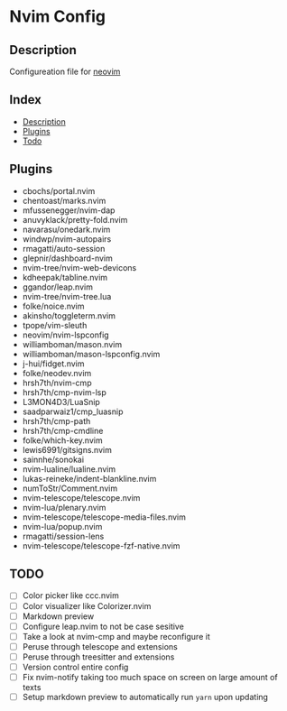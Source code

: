 # Nvim Config

## Description

Configureation file for [neovim](https://github.com/neovim/neovim/)

## Index

- [Description](#description)
- [Plugins](#plugins)
- [Todo](#todo)

## Plugins

- cbochs/portal.nvim
- chentoast/marks.nvim
- mfussenegger/nvim-dap
- anuvyklack/pretty-fold.nvim
- navarasu/onedark.nvim
- windwp/nvim-autopairs
- rmagatti/auto-session
- glepnir/dashboard-nvim
- nvim-tree/nvim-web-devicons
- kdheepak/tabline.nvim
- ggandor/leap.nvim
- nvim-tree/nvim-tree.lua
- folke/noice.nvim
- akinsho/toggleterm.nvim
- tpope/vim-sleuth
- neovim/nvim-lspconfig
- williamboman/mason.nvim
- williamboman/mason-lspconfig.nvim
- j-hui/fidget.nvim
- folke/neodev.nvim
- hrsh7th/nvim-cmp
- hrsh7th/cmp-nvim-lsp
- L3MON4D3/LuaSnip
- saadparwaiz1/cmp_luasnip
- hrsh7th/cmp-path
- hrsh7th/cmp-cmdline
- folke/which-key.nvim
- lewis6991/gitsigns.nvim
- sainnhe/sonokai
- nvim-lualine/lualine.nvim
- lukas-reineke/indent-blankline.nvim
- numToStr/Comment.nvim
- nvim-telescope/telescope.nvim
- nvim-lua/plenary.nvim
- nvim-telescope/telescope-media-files.nvim
- nvim-lua/popup.nvim
- rmagatti/session-lens
- nvim-telescope/telescope-fzf-native.nvim

## TODO

- [ ] Color picker like ccc.nvim
- [ ] Color visualizer like Colorizer.nvim
- [ ] Markdown preview
- [ ] Configure leap.nvim to not be case sesitive
- [ ] Take a look at nvim-cmp and maybe reconfigure it
- [ ] Peruse through telescope and extensions
- [ ] Peruse through treesitter and extensions
- [ ] Version control entire config
- [ ] Fix nvim-notify taking too much space on screen on large amount of texts
- [ ] Setup markdown preview to automatically run `yarn` upon updating
